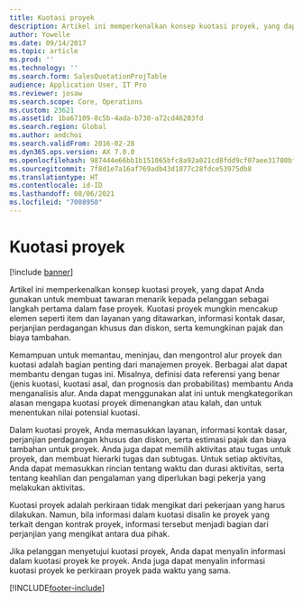 ```yaml
---
title: Kuotasi proyek
description: Artikel ini memperkenalkan konsep kuotasi proyek, yang dapat Anda gunakan untuk membuat tawaran menarik kepada pelanggan sebagai langkah pertama dalam fase proyek. Kuotasi proyek mungkin mencakup elemen seperti item dan layanan yang ditawarkan, informasi kontak dasar, perjanjian perdagangan khusus dan diskon, serta kemungkinan pajak dan biaya tambahan.
author: Yowelle
ms.date: 09/14/2017
ms.topic: article
ms.prod: ''
ms.technology: ''
ms.search.form: SalesQuotationProjTable
audience: Application User, IT Pro
ms.reviewer: josaw
ms.search.scope: Core, Operations
ms.custom: 23621
ms.assetid: 1ba67109-8c5b-4ada-b730-a72cd46203fd
ms.search.region: Global
ms.author: andchoi
ms.search.validFrom: 2016-02-28
ms.dyn365.ops.version: AX 7.0.0
ms.openlocfilehash: 987444e66bb1b151065bfc8a92a021cd8fdd9cf07aee31780bf7607dc4de221c
ms.sourcegitcommit: 7f8d1e7a16af769adb43d1877c28fdce53975db8
ms.translationtype: HT
ms.contentlocale: id-ID
ms.lasthandoff: 08/06/2021
ms.locfileid: "7008950"
---
```

# <a name="project-quotations"></a>Kuotasi proyek

[!include [banner](../includes/banner.md)]

Artikel ini memperkenalkan konsep kuotasi proyek, yang dapat Anda gunakan untuk membuat tawaran menarik kepada pelanggan sebagai langkah pertama dalam fase proyek. Kuotasi proyek mungkin mencakup elemen seperti item dan layanan yang ditawarkan, informasi kontak dasar, perjanjian perdagangan khusus dan diskon, serta kemungkinan pajak dan biaya tambahan. 

Kemampuan untuk memantau, meninjau, dan mengontrol alur proyek dan kuotasi adalah bagian penting dari manajemen proyek. Berbagai alat dapat membantu dengan tugas ini. Misalnya, definisi data referensi yang benar (jenis kuotasi, kuotasi asal, dan prognosis dan probabilitas) membantu Anda menganalisis alur. Anda dapat menggunakan alat ini untuk mengkategorikan alasan mengapa kuotasi proyek dimenangkan atau kalah, dan untuk menentukan nilai potensial kuotasi. 

Dalam kuotasi proyek, Anda memasukkan layanan, informasi kontak dasar, perjanjian perdagangan khusus dan diskon, serta estimasi pajak dan biaya tambahan untuk proyek. Anda juga dapat memilih aktivitas atau tugas untuk proyek, dan membuat hierarki tugas dan subtugas. Untuk setiap aktivitas, Anda dapat memasukkan rincian tentang waktu dan durasi aktivitas, serta tentang keahlian dan pengalaman yang diperlukan bagi pekerja yang melakukan aktivitas. 

Kuotasi proyek adalah perkiraan tidak mengikat dari pekerjaan yang harus dilakukan. Namun, bila informasi dalam kuotasi disalin ke proyek yang terkait dengan kontrak proyek, informasi tersebut menjadi bagian dari perjanjian yang mengikat antara dua pihak. 

Jika pelanggan menyetujui kuotasi proyek, Anda dapat menyalin informasi dalam kuotasi proyek ke proyek. Anda juga dapat menyalin informasi kuotasi proyek ke perkiraan proyek pada waktu yang sama.





[!INCLUDE[footer-include](../includes/footer-banner.md)]
